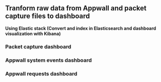 ## Tranform raw data from Appwall and packet capture files to dashboard

**Using Elastic stack (Convert and index in Elasticsearch and dashboard visualization with Kibana)**

### Packet capture dashboard




### Appwall system events dashboard



### Appwall requests dashboard




